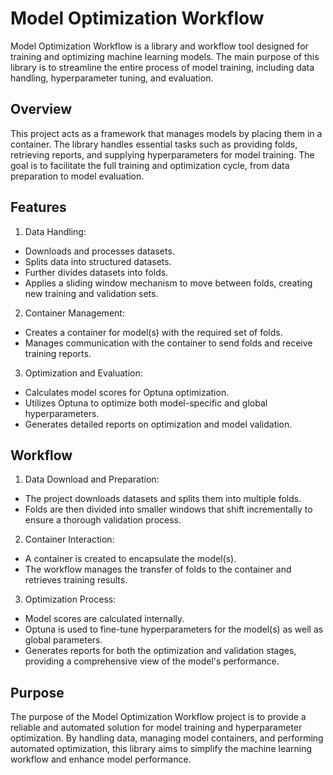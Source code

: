 # Model Optimization Workflow
Model Optimization Workflow is a library and workflow tool designed for training and optimizing machine learning models. The main purpose of this library is to streamline the entire process of model training, including data handling, hyperparameter tuning, and evaluation.

## Overview
This project acts as a framework that manages models by placing them in a container. The library handles essential tasks such as providing folds, retrieving reports, and supplying hyperparameters for model training. The goal is to facilitate the full training and optimization cycle, from data preparation to model evaluation.

## Features
1. Data Handling:

- Downloads and processes datasets.
- Splits data into structured datasets.
- Further divides datasets into folds.
- Applies a sliding window mechanism to move between folds, creating new training and validation sets.
2. Container Management:

- Creates a container for model(s) with the required set of folds.
- Manages communication with the container to send folds and receive training reports.
3. Optimization and Evaluation:

- Calculates model scores for Optuna optimization.
- Utilizes Optuna to optimize both model-specific and global hyperparameters.
- Generates detailed reports on optimization and model validation.
## Workflow
1. Data Download and Preparation:

- The project downloads datasets and splits them into multiple folds.
- Folds are then divided into smaller windows that shift incrementally to ensure a thorough validation process.
2. Container Interaction:

- A container is created to encapsulate the model(s).
- The workflow manages the transfer of folds to the container and retrieves training results.
3. Optimization Process:

- Model scores are calculated internally.
- Optuna is used to fine-tune hyperparameters for the model(s) as well as global parameters.
- Generates reports for both the optimization and validation stages, providing a comprehensive view of the model's performance.
## Purpose
The purpose of the Model Optimization Workflow project is to provide a reliable and automated solution for model training and hyperparameter optimization. By handling data, managing model containers, and performing automated optimization, this library aims to simplify the machine learning workflow and enhance model performance.